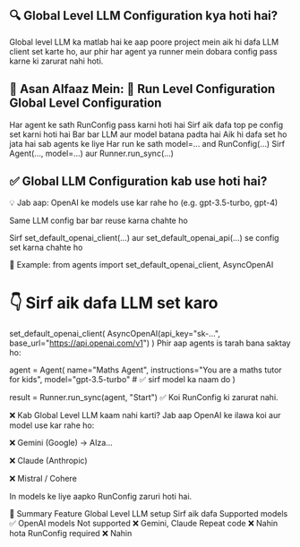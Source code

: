 🔍 Global Level LLM Configuration kya hoti hai?
------------------------------------------------

Global level LLM ka matlab hai ke aap poore project mein aik hi dafa LLM client set karte ho, aur phir har agent ya runner mein dobara config pass karne ki zarurat nahi hoti.

📌 Asan Alfaaz Mein:
🔸	Run Level Configuration	                                     Global Level Configuration
-------------------------------------------------------------------------------------------------
Har agent ke sath RunConfig pass karni hoti hai     	        Sirf aik dafa top pe config set karni hoti hai
Bar bar LLM aur model batana padta hai	                        Aik hi dafa set ho jata hai sab agents ke liye
Har run ke sath model=... and RunConfig(...)	                Sirf Agent(..., model=...) aur Runner.run_sync(...)

✅ Global LLM Configuration kab use hoti hai?
----------------------------------------------
💡 Jab aap:
OpenAI ke models use kar rahe ho
(e.g. gpt-3.5-turbo, gpt-4)

Same LLM config bar bar reuse karna chahte ho

Sirf set_default_openai_client(...) aur set_default_openai_api(...) se config set karna chahte ho

📘 Example:
from agents import set_default_openai_client, AsyncOpenAI

# 👇 Sirf aik dafa LLM set karo
set_default_openai_client(
  AsyncOpenAI(api_key="sk-...", base_url="https://api.openai.com/v1")
)
Phir aap agents is tarah bana saktay ho:

agent = Agent(
  name="Maths Agent",
  instructions="You are a maths tutor for kids",
  model="gpt-3.5-turbo"  # ✅ sirf model ka naam do
)

result = Runner.run_sync(agent, "Start")
✅ Koi RunConfig ki zarurat nahi.

❌ Kab Global Level LLM kaam nahi karti?
Jab aap OpenAI ke ilawa koi aur model use kar rahe ho:

❌ Gemini (Google) → AIza...

❌ Claude (Anthropic)

❌ Mistral / Cohere

In models ke liye aapko RunConfig zaruri hoti hai.

🔁 Summary
Feature	Global Level
LLM setup	                Sirf aik dafa
Supported models	        ✅ OpenAI models
Not supported	            ❌ Gemini, Claude
Repeat code	                ❌ Nahin hota
RunConfig required	        ❌ Nahin
